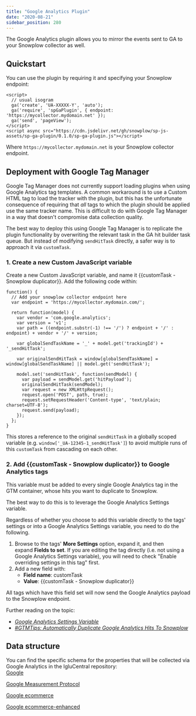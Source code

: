 ```yaml
---
title: "Google Analytics Plugin"
date: "2020-08-21"
sidebar_position: 280
---
```


The Google Analytics plugin allows you to mirror the events sent to GA to your Snowplow collector as well.

## Quickstart

You can use the plugin by requiring it and specifying your Snowplow endpoint:

```
<script>
  // usual isogram
  ga('create', 'UA-XXXXX-Y', 'auto');
  ga('require', 'spGaPlugin', { endpoint: 'https://mycollector.mydomain.net' });
  ga('send', 'pageView');
</script>
<script async src="https://cdn.jsdelivr.net/gh/snowplow/sp-js-assets/sp-ga-plugin/0.1.0/sp-ga-plugin.js"></script>
```

Where `https://mycollector.mydomain.net` is your Snowplow collector endpoint.

## [](https://github.com/snowplow-incubator/snowplow-google-analytics-plugin#deployment-with-google-tag-manager)Deployment with Google Tag Manager

Google Tag Manager does not currently support loading plugins when using Google Analytics tag templates. A common workaround is to use a Custom HTML tag to load the tracker with the plugin, but this has the unfortunate consequence of requiring that _all_ tags to which the plugin should be applied use the same tracker name. This is difficult to do with Google Tag Manager in a way that doesn't compromise data collection quality.

The best way to deploy this using Google Tag Manager is to replicate the plugin functionality by overwriting the relevant task in the GA hit builder task queue. But instead of modifying `sendHitTask` directly, a safer way is to approach it via `customTask`.

### [](https://github.com/snowplow-incubator/snowplow-google-analytics-plugin#1-create-a-new-custom-javascript-variable)1\. Create a new Custom JavaScript variable

Create a new Custom JavaScript variable, and name it {{customTask - Snowplow duplicator}}. Add the following code within:

```
function() {
  // Add your snowplow collector endpoint here
  var endpoint = 'https://mycollector.mydomain.com/';
  
  return function(model) {
    var vendor = 'com.google.analytics';
    var version = 'v1';
    var path = ((endpoint.substr(-1) !== '/') ? endpoint + '/' : endpoint) + vendor + '/' + version;
    
    var globalSendTaskName = '_' + model.get('trackingId') + '_sendHitTask';
    
    var originalSendHitTask = window[globalSendTaskName] = window[globalSendTaskName] || model.get('sendHitTask');
    
    model.set('sendHitTask', function(sendModel) {
      var payload = sendModel.get('hitPayload');
      originalSendHitTask(sendModel);
      var request = new XMLHttpRequest();
      request.open('POST', path, true);
      request.setRequestHeader('Content-type', 'text/plain; charset=UTF-8');
      request.send(payload);
    });
  };
}
```

This stores a reference to the original `sendHitTask` in a globally scoped variable (e.g. `window['_UA-12345-1_sendHitTask']`) to avoid multiple runs of this `customTask` from cascading on each other.

### [](https://github.com/snowplow-incubator/snowplow-google-analytics-plugin#2-add-customtask---snowplow-duplicator-to-google-analytics-tags)2\. Add {{customTask - Snowplow duplicator}} to Google Analytics tags

This variable must be added to every single Google Analytics tag in the GTM container, whose hits you want to duplicate to Snowplow.

The best way to do this is to leverage the Google Analytics Settings variable.

Regardless of whether you choose to add this variable directly to the tags' settings or into a Google Analytics Settings variable, you need to do the following.

1. Browse to the tags' **More Settings** option, expand it, and then expand **Fields to set**. If you are editing the tag directly (i.e. not using a Google Analytics Settings variable), you will need to check "Enable overriding settings in this tag" first.
2. Add a new field with:
    - **Field name**: customTask
    - **Value**: {{customTask - Snowplow duplicator}}

All tags which have this field set will now send the Google Analytics payload to the Snowplow endpoint.

Further reading on the topic:

- [_Google Analytics Settings Variable_](https://www.simoahava.com/analytics/google-analytics-settings-variable-in-gtm/)
- [_#GTMTips: Automatically Duplicate Google Analytics Hits To Snowplow_](https://www.simoahava.com/analytics/automatically-fork-google-analytics-hits-snowplow/)

## Data structure

You can find the specific schema for the properties that will be collected via Google Analytics in the IgluCentral repository:  
[Google](https://github.com/snowplow/iglu-central/tree/master/schemas/com.google.analytics)

[Google Measurement Protocol](https://github.com/snowplow/iglu-central/tree/master/schemas/com.google.analytics.measurement-protocol)

[Google ecommerce](https://github.com/snowplow/iglu-central/tree/master/schemas/com.google.analytics.ecommerce)

[Google ecommerce-enhanced](https://github.com/snowplow/iglu-central/tree/master/schemas/com.google.analytics.enhanced-ecommerce)
